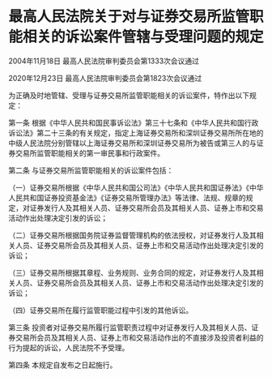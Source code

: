 # 最高人民法院关于对与证券交易所监管职能相关的诉讼案件管辖与受理问题的规定

2004年11月18日 最高人民法院审判委员会第1333次会议通过

2020年12月23日 最高人民法院审判委员会第1823次会议通过



为正确及时地管辖、受理与证券交易所监管职能相关的诉讼案件，特作出以下规定：

第一条 根据《中华人民共和国民事诉讼法》第三十七条和《中华人民共和国行政诉讼法》第二十三条的有关规定，指定上海证券交易所和深圳证券交易所所在地的中级人民法院分别管辖以上海证券交易所和深圳证券交易所为被告或第三人的与证券交易所监管职能相关的第一审民事和行政案件。

第二条 与证券交易所监管职能相关的诉讼案件包括：

（一）证券交易所根据《中华人民共和国公司法》《中华人民共和国证券法》《中华人民共和国证券投资基金法》《证券交易所管理办法》等法律、法规、规章的规定，对证券发行人及其相关人员、证券交易所会员及其相关人员、证券上市和交易活动作出处理决定引发的诉讼；

（二）证券交易所根据国务院证券监督管理机构的依法授权，对证券发行人及其相关人员、证券交易所会员及其相关人员、证券上市和交易活动作出处理决定引发的诉讼；

（三）证券交易所根据其章程、业务规则、业务合同的规定，对证券发行人及其相关人员、证券交易所会员及其相关人员、证券上市和交易活动作出处理决定引发的诉讼；

（四）证券交易所在履行监管职能过程中引发的其他诉讼。

第三条 投资者对证券交易所履行监管职责过程中对证券发行人及其相关人员、证券交易所会员及其相关人员、证券上市和交易活动作出的不直接涉及投资者利益的行为提起的诉讼，人民法院不予受理。

第四条 本规定自发布之日起施行。